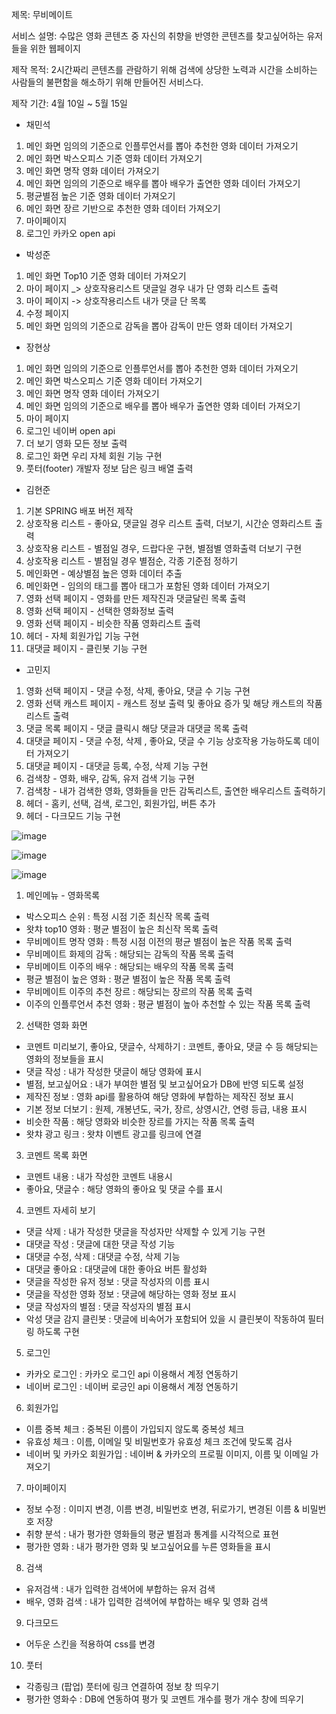  제목: 무비메이트

 서비스 설명: 수많은 영화 콘텐츠 중 자신의 취향을 반영한 콘텐츠를 찾고싶어하는 유저들을 위한 웹페이지

 제작 목적: 2시간짜리 콘텐츠를 관람하기 위해 검색에 상당한 노력과 시간을 소비하는 사람들의 불편함을 해소하기 위해 만들어진 서비스다.

 제작 기간: 4월 10일 ~ 5월 15일

- 채민석 

1. 메인 화면 임의의 기준으로 인플루언서를 뽑아 추천한 영화 데이터 가져오기
2. 메인 화면 박스오피스 기준 영화 데이터 가져오기
3. 메인 화면 명작 영화 데이터 가져오기
4. 메인 화면 임의의 기준으로 배우를 뽑아 배우가 출연한 영화 데이터 가져오기
5. 평균별점 높은 기준 영화 데이터 가져오기
6. 메인 화면 장르 기반으로 추천한 영화 데이터 가져오기
7. 마이페이지
8. 로그인 카카오 open api

- 박성준

1. 메인 화면 Top10 기준 영화 데이터 가져오기
2. 마이 페이지 _> 상호작용리스트 댓글일 경우 내가 단 영화 리스트 출력
3. 마이 페이지 -> 상호작용리스트 내가 댓글 단 목록
4. 수정 페이지
5. 메인 화면 임의의 기준으로 감독을 뽑아 감독이 만든 영화 데이터 가져오기

- 장현상

1. 메인 화면 임의의 기준으로 인플루언서를 뽑아 추천한 영화 데이터 가져오기
2. 메인 화면 박스오피스 기준 영화 데이터 가져오기
3. 메인 화면 명작 영화 데이터 가져오기
4. 메인 화면 임의의 기준으로 배우를 뽑아 배우가 출연한 영화 데이터 가져오기
5. 마이 페이지
6. 로그인 네이버 open api
7. 더 보기 영화 모든 정보 출력
8. 로그인 화면 우리 자체 회원 기능 구현
9. 풋터(footer) 개발자 정보 담은 링크 배열 출력

- 김현준

1. 기본 SPRING 배포 버전 제작
2. 상호작용 리스트 - 좋아요, 댓글일 경우 리스트 출력, 더보기, 시간순 영화리스트 출력
3. 상호작용 리스트 - 별점일 경우, 드랍다운 구현, 별점별 영화출력 더보기 구현
4. 상호작용 리스트 - 별점일 경우 별점순, 각종 기준점 정하기
5. 메인화면 - 예상별점 높은 영화 데이터 추출
6. 메인화면 - 임의의 태그를 뽑아 태그가 포함된 영화 데이터 가져오기
7. 영화 선택 페이지 - 영화를 만든 제작진과 댓글달린 목록 출력
8. 영화 선택 페이지 - 선택한 영화정보 출력
9. 영화 선택 페이지 - 비슷한 작품 영화리스트 출력
10. 헤더 - 자체 회원가입 기능 구현
11. 대댓글 페이지 - 클린봇 기능 구현

- 고민지

1. 영화 선택 페이지 - 댓글 수정, 삭제, 좋아요, 댓글 수 기능 구현
2. 영화 선택 캐스트 페이지 - 캐스트 정보 출력 및 좋아요 증가 및 해당 캐스트의 작품 리스트 출력
3. 댓글 목록 페이지 - 댓글 클릭시 해당 댓글과 대댓글 목록 출력
4. 대댓글 페이지 - 댓글 수정, 삭제 , 좋아요, 댓글 수 기능 상호작용 가능하도록 데이터 가져오기
5. 대댓글 페이지 - 대댓글 등록, 수정, 삭제 기능 구현
6. 검색창 - 영화, 배우, 감독, 유저 검색 기능 구현
7. 검색창 - 내가 검색한 영화, 영화들을 만든 감독리스트, 출연한 배우리스트 출력하기
8. 헤더 - 홈키, 선택, 검색, 로그인, 회원가입, 버튼 추가
9. 헤더 - 다크모드 기능 구현

![image](https://github.com/JJangcoding/movie_mate_project/assets/124780552/d27e47a7-44d5-4838-a23d-29d716e27e6a)


![image](https://github.com/JJangcoding/movie_mate_project/assets/124780552/c1711cf0-eaed-409f-a4c8-097e5d48e327)

![image](https://github.com/JJangcoding/movie_mate_project/assets/124780552/bbe1e575-16dd-4716-9983-201c34e63fe1)




1. 메인메뉴 - 영화목록

- 박스오피스 순위 : 특정 시점 기준 최신작 목록 출력
- 왓챠 top10 영화 : 평균 별점이 높은 최신작 목록 출력
- 무비메이트 명작 영화 : 특정 시점 이전의 평균 별점이 높은 작품 목록 출력
- 무비메이트 화제의 감독 : 해당되는 감독의 작품 목록 출력
- 무비메이트 이주의 배우 : 해당되는 배우의 작품 목록 출력
- 평균 별점이 높은 영화 : 평균 별점이 높은 작품 목록 출력
- 무비메이트 이주의 추천 장르 : 해당되는 장르의 작품 목록 출력
- 이주의 인플루언서 추천 영화 : 평균 별점이 높아 추천할 수 있는 작품 목록 출력

2. 선택한 영화 화면

- 코멘트 미리보기, 좋아요, 댓글수, 삭제하기 : 코멘트, 좋아요, 댓글 수 등 해당되는 영화의 정보들을 표시
- 댓글 작성 : 내가 작성한 댓글이 해당 영화에 표시
- 별점, 보고싶어요 : 내가 부여한 별점 및 보고싶어요가 DB에 반영 되도록 설정
- 제작진 정보 : 영화 api를 활용하여 해당 영화에 부합하는 제작진 정보 표시
- 기본 정보 더보기 : 원제, 개봉년도, 국가, 장르, 상영시간, 연령 등급, 내용 표시
- 비슷한 작품 : 해당 영화와 비슷한 장르를 가지는 작품 목록 출력
- 왓챠 광고 링크 : 왓챠 이벤트 광고를 링크에 연결

3. 코멘트 목록 화면

- 코멘트 내용 : 내가 작성한 코멘트 내용시
- 좋아요, 댓글수 : 해당 영화의 좋아요 및 댓글 수를 표시

4. 코멘트 자세히 보기

- 댓글 삭제 : 내가 작성한 댓글을 작성자만 삭제할 수 있게 기능 구현
- 대댓글 작성 : 댓글에 대한 댓글 작성 기능
- 대댓글 수정, 삭제 : 대댓글 수정, 삭제 기능
- 대댓글 좋아요 : 대댓글에 대한 좋아요 버튼 활성화
- 댓글을 작성한 유저 정보 : 댓글 작성자의 이름 표시
- 댓글을 작성한 영화 정보 : 댓글에 해당하는 영화 정보 표시
- 댓글 작성자의 별점 : 댓글 작성자의 별점 표시
- 악성 댓글 감지 클린봇 : 댓글에 비속어가 포함되어 있을 시 클린봇이 작동하여 필터링 하도록 구현

5. 로그인

- 카카오 로그인 : 카카오 로그인 api 이용해서 계정 연동하기
- 네이버 로그인 : 네이버 로긍인 api 이용해서 계정 연동하기

6. 회원가입

- 이름 중복 체크 : 중복된 이름이 가입되지 않도록 중복성 체크
- 유효성 체크 : 이름, 이메일 및 비밀번호가 유효성 체크 조건에 맞도록 검사
- 네이버 및 카카오 회원가입 : 네이버 & 카카오의 프로필 이미지, 이름 및 이메일 가져오기

7. 마이페이지

- 정보 수정 : 이미지 변경, 이름 변경, 비밀번호 변경, 뒤로가기, 변경된 이름 & 비밀번호 저장
- 취향 분석 : 내가 평가한 영화들의 평균 별점과 통계를 시각적으로 표현
- 평가한 영화 : 내가 평가한 영화 및 보고싶어요를 누른 영화들을 표시

8. 검색

- 유저검색 : 내가 입력한 검색어에 부합하는 유저 검색
- 배우, 영화 검색 : 내가 입력한 검색어에 부합하는 배우 및 영화 검색

9. 다크모드

- 어두운 스킨을 적용하여 css를 변경

10. 풋터

- 각종링크 (팝업) 풋터에 링크 연결하여 정보 창 띄우기
- 평가한 영화수 : DB에 연동하여 평가 및 코멘트 개수를 평가 개수 창에 띄우기

